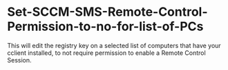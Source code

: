 # Set-SCCM-SMS-Remote-Control-Permission-to-no-for-list-of-PCs
This will edit the registry key on a selected list of computers that have your cclient installed, to not require permission to enable a Remote Control Session. 
